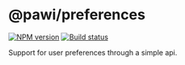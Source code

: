 # @pawi/preferences

[![NPM version][npm-image]][npm-url]
[![Build status][travis-image]][travis-url]

[npm-image]: https://img.shields.io/npm/v/@pawi/preferences.svg?style=flat
[npm-url]: https://npmjs.org/package/@pawi/preferences
[travis-image]: https://img.shields.io/travis/pawijs/pawi.svg?style=flat
[travis-url]: https://travis-ci.org/pawijs/pawi

Support for user preferences through a simple api.
